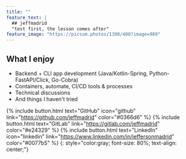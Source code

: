 ```yaml
---
title: ""
feature_text: |
  ## jeffmadrid
  "test first, the lesson comes after"
feature_image: "https://picsum.photos/1300/400?image=989"
---
```


## What I enjoy

- Backend + CLI app development (Java/Kotlin-Spring, Python-FastAPI/Click, Go-Cobra)
- Containers, automate, CI/CD tools & processes
- Technical discussions
- And things I haven't tried

{% include button.html text="GitHub" icon="github" link="https://github.com/jeffmadrid" color="#0366d6" %} {% include button.html text="GitLab" link="https://gitlab.com/jeffmadrid" color="#e24329" %} {% include button.html text="LinkedIn" icon="linkedin" link="https://www.linkedin.com/in/jeffersonmadrid" color="#0077b5" %} {: style="color:gray; font-size: 80%; text-align: center;"}
